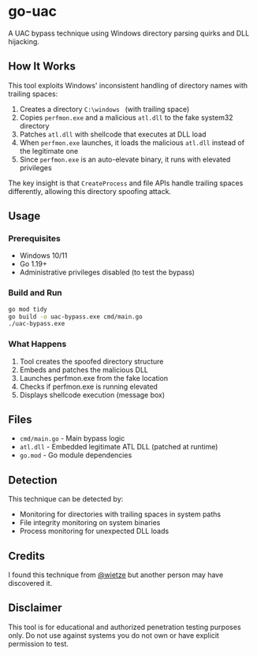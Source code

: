 # go-uac

A UAC bypass technique using Windows directory parsing quirks and DLL hijacking.

## How It Works

This tool exploits Windows' inconsistent handling of directory names with trailing spaces:

1. Creates a directory `C:\windows ` (with trailing space)
2. Copies `perfmon.exe` and a malicious `atl.dll` to the fake system32 directory
3. Patches `atl.dll` with shellcode that executes at DLL load
4. When `perfmon.exe` launches, it loads the malicious `atl.dll` instead of the legitimate one
5. Since `perfmon.exe` is an auto-elevate binary, it runs with elevated privileges

The key insight is that `CreateProcess` and file APIs handle trailing spaces differently, allowing this directory spoofing attack.

## Usage

### Prerequisites

- Windows 10/11
- Go 1.19+
- Administrative privileges disabled (to test the bypass)

### Build and Run

```bash
go mod tidy
go build -o uac-bypass.exe cmd/main.go
./uac-bypass.exe
```

### What Happens

1. Tool creates the spoofed directory structure
2. Embeds and patches the malicious DLL
3. Launches perfmon.exe from the fake location
4. Checks if perfmon.exe is running elevated
5. Displays shellcode execution (message box)

## Files

- `cmd/main.go` - Main bypass logic
- `atl.dll` - Embedded legitimate ATL DLL (patched at runtime)
- `go.mod` - Go module dependencies

## Detection

This technique can be detected by:
- Monitoring for directories with trailing spaces in system paths
- File integrity monitoring on system binaries
- Process monitoring for unexpected DLL loads

## Credits

I found this technique from [@wietze](https://x.com/wietze?s=21&t=D56Bma43bmGkkf0oTt4tug) but another person may have discovered it.

## Disclaimer

This tool is for educational and authorized penetration testing purposes only. Do not use against systems you do not own or have explicit permission to test. 